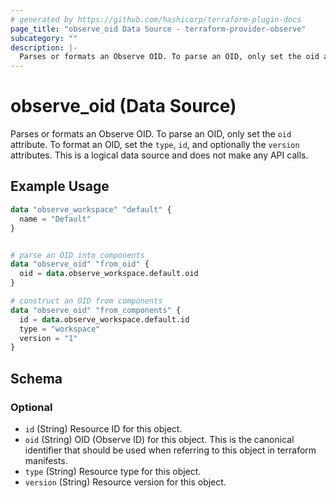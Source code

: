 ```yaml
---
# generated by https://github.com/hashicorp/terraform-plugin-docs
page_title: "observe_oid Data Source - terraform-provider-observe"
subcategory: ""
description: |-
  Parses or formats an Observe OID. To parse an OID, only set the oid attribute. To format an OID, set the type, id, and optionally the version attributes. This is a logical data source and does not make any API calls.
---
```


# observe_oid (Data Source)

Parses or formats an Observe OID. To parse an OID, only set the `oid` attribute. To format an OID, set the `type`, `id`, and optionally the `version` attributes. This is a logical data source and does not make any API calls.

## Example Usage

```terraform
data "observe_workspace" "default" {
  name = "Default"
}


# parse an OID into components
data "observe_oid" "from_oid" {
  oid = data.observe_workspace.default.oid
}

# construct an OID from components
data "observe_oid" "from_components" {
  id = data.observe_workspace.default.id
  type = "workspace"
  version = "1"
}
```

<!-- schema generated by tfplugindocs -->
## Schema

### Optional

- `id` (String) Resource ID for this object.
- `oid` (String) OID (Observe ID) for this object. This is the canonical identifier that
should be used when referring to this object in terraform manifests.
- `type` (String) Resource type for this object.
- `version` (String) Resource version for this object.
